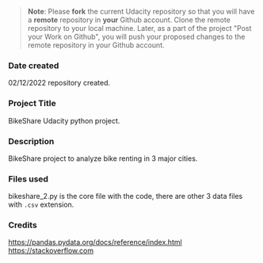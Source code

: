 >**Note**: Please **fork** the current Udacity repository so that you will have a **remote** repository in **your** Github account. Clone the remote repository to your local machine. Later, as a part of the project "Post your Work on Github", you will push your proposed changes to the remote repository in your Github account.

### Date created
02/12/2022 repository created.

### Project Title
BikeShare Udacity python project.

### Description
BikeShare project to analyze bike renting in 3 major cities.

### Files used
bikeshare_2.py is the core file with the code, there are other 3 data files with `.csv` extension.

### Credits
https://pandas.pydata.org/docs/reference/index.html
https://stackoverflow.com
